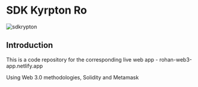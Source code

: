 # SDK Kyrpton Ro
![sdkrypton](https://user-images.githubusercontent.com/89008085/164451756-54374759-f096-4a6c-bb7a-53354c4ee3e4.png)

## Introduction
This is a code repository for the corresponding live web app - rohan-web3-app.netlify.app

Using Web 3.0 methodologies, Solidity and Metamask
